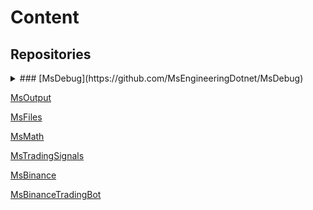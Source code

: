 # Content

## Repositories

<details>
  <summary>
    ### [MsDebug](https://github.com/MsEngineeringDotnet/MsDebug)
  </summary>
</details>


[MsOutput](https://github.com/MsEngineeringDotnet/MsOutput)

[MsFiles](https://github.com/MsEngineeringDotnet/MsFiles)

[MsMath](https://github.com/MsEngineeringDotnet/MsMath)

[MsTradingSignals](https://github.com/MsEngineeringDotnet/MsTradingSignals)

[MsBinance](https://github.com/MsEngineeringDotnet/MsBinance)

[MsBinanceTradingBot](https://github.com/MsEngineeringDotnet/MsBinanceTradingBot)
